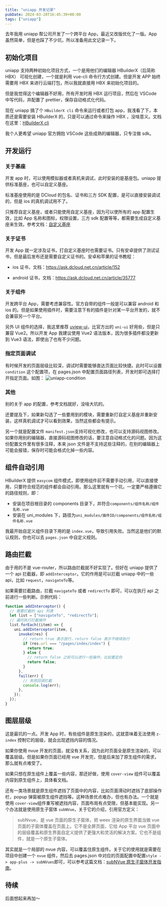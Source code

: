 ```yaml
---
title: "uniapp 开发记录"
pubDate: 2024-03-28T16:45:39+08:00
tags: ["uniapp"]
---
```


去年我用 uniapp 帮公司开发了一个跨平台 App，最近又改版优化了一版。App 虽然简单，但是也踩了不少坑，所以准备用此文记录一下。

## 初始化项目

uniapp 支持两种初始化项目方式，一个是用他们的编辑器 HBuilderX（后简称 HBX） 可视化创建，一个就是利用 vue-cli 命令行方式创建。但是开发 APP 始终需要用 HBX 来进行云端打包，所以我就直接用 HBX 来初始化项目的。

但是我觉得这个编辑器不好用，所有开发时用 HBX 运行项目，然后在 VSCode 中写代码，并配置了 prettier，保存自动格式化代码。

现在 uniapp 搞了个 `HBuilderX cli` 命令来运行或者打包 app，我浅看了下，本质还是需要安装 HBuilderX 的，只是可以通过命令来操作 HBX ，没啥意义。文档在这里：[HBuilderX cli](https://hx.dcloud.net.cn/cli/README)

我个人更希望 uniapp 官方拥抱 VSCode 这些成熟的编辑器，只专注做 sdk。

## 开发运行

### 关于基座

开发 app 时，可以使用模拟器或者真机来调试，此时安装的是基座包。uniapp 提供标准基座，也可以自定义基座。

标准基座使用的是 DCloud 的包名、证书和三方 SDK 配置，是可以直接安装调试的，但是 ios 的真机调试用不了。

只推荐自定义基座，或者只能使用自定义基座，因为可以使所有的 app 配置生效，比如 App 名称和图标，权限设置，三方 sdk 配置等等，都需要生成自定义基座来生效。参考文档：[自定义基座](https://uniapp.dcloud.net.cn/tutorial/run/run-app.html#customplayground)

### 关于证书

开发 App 就一定涉及证书，打自定义基座时也需要证书。只有安卓提供了测试证书，但是最后发布还是需要自定义证书的。安卓和苹果的证书教程：

- ios 证书，文档：https://ask.dcloud.net.cn/article/152

- android 证书，文档：https://ask.dcloud.net.cn/article/35777

### 关于组件

开发跨平台 App，需要考虑兼容性。官方自带的组件一般是可以兼容 android 和 ios 的。但是如果使用插件时，需要注意下有的插件是针对某一平台开发的，就不会兼容另一个平台。

另外 UI 组件的选择，我这里推荐 [uview-ui](https://ext.dcloud.net.cn/plugin?id=1593)，比官方出的 `uni-ui` 好用些，但是只兼容 Vue2。所以开发 App 我建议使用 Vue2 语法版本，因为很多插件都没更新到 Vue3 语法，即使出了也有不少问题。

### 指定页面调试

有时候开发的页面层级比较深，调试时需要能够直达页面比较快捷。此时可以设置 `condition` 这个配置项，在 pages.json 中配置页面路径列表，开发时即可选择打开指定页面。如图：
![uniapp-condition](https://img.jyan.wang/2024/uniapp-condition.jpg)

### 其他

别的关于 app 的配置，参考文档就好，没啥大坑的。

还要提及下，如果新勾选了一些要用到的模块，需要重新打自定义基座并重新安装，这样真机调试才可以看到效果，当然这些都会有提示。

另一个就是配置文件 `manifest.json`支持可视化修改，也可以支持源码视图修改。如果你用别的编辑器，直接源码视图修改的话，要注意自动格式化的问题。因为这份配置文件里有很多注释，本来 json 文件是不支持这些注释的，在别的编辑器上可能会报错，保存时可能会格式化掉一些内容。

## 组件自动引用

HBuilderX 提供 `easycom` 组件模式，即使用组件前不需要手动引用，可以直接使用，只要符合规范的组件都会自动引用。那么这里就有一个坑，一定要严格遵循它的路径规则，即：

- 安装在项目根目录的 components 目录下，并符合`components/组件名称/组件名称.vue`
- 安装在 uni_modules 下，路径为`uni_modules/插件ID/components/组件名称/组件名称.vue`

我最开始自定义组件目录下用的是 `index.vue`，导致引用失败。当然这是他们的默认规则，你也可以去 `pages.json` 中自定义规则。

## 路由拦截

由于用的不是 vue-router，所以路由拦截就不好实现了。但好在 uniapp 提供了一个 api 拦截器，即 `addInterceptor`。它的作用是可以拦截 uniapp 中的一些 api，比如 `request`，`navigateTo`等。

如果需要拦截路由，拦截 `navigateTo` 或者 `redirectTo` 即可，可以在执行 api 之前进行一些判断。示例代码：

```js
function addInterceptor() {
  // 需要拦截的 api 列表
  let list = ["navigateTo", "redirectTo"];
  // 遍历执行拦截操作
  list.forEach((item) => {
    uni.addInterceptor(item, {
      invoke(res) {
        // return true 表示放行，return false 表示不继续执行
        if (res.url === "/pages/index/index") {
          return true;
        } else {
          // return false 之前可以进行一些操作，比如重定向
          return false;
        }
      },
      fail(err) {
        // 失败回调拦截
        console.log(err);
      },
    });
  });
}
```

## 图层层级

这是最坑的一点。开发 App 时，有些组件是原生渲染的，这就意味着无法使用 `z-index` 控制它的层级，就会出现遮挡内容的情况。

如果你使用 nvue 开发的页面，就没有关系，因为此时页面全是原生渲染的，可以覆盖层级。但是如果你页面已经用 vue 开发完，但是后来加了原生组件的需求，那么就有点难受了。

如果只想在原生组件上覆盖一些内容，那还好做，使用 `cover-view` 组件可以覆盖内容到原生组件上，具体看文档。

还有一类场景就是原生组件遮挡了页面中的内容，比如页面滑动时遮挡了底部操作栏，popup 弹窗被原生组件遮挡等。这种场景优点难办，但也有办法。一个就是使用 `cover-view`组件重写被遮挡内容，页面布局有点受限，但基本能实现。另一个办法就是使用原生子窗体 `subNVue`，关于它的介绍，引用官方定义：

> subNvue，是 vue 页面的原生子窗体，把 weex 渲染的原生界面当做 vue 页面的子窗体覆盖在页面上。它不是全屏页面，它给 App 平台 vue 页面中的层级覆盖和原生界面自定义提供了更强大和灵活的解决方案。它也不是组件，就是一个原生子窗体。

其实就是一个局部的 nvue 内容，可以覆盖住原生组件。关于它的使用就是需要在项目中创建一个 `nvue` 组件，然后去 pages.json 中对应的页面配置中配置`style -> app-plus -> subNVues`即可，可以参考这篇文档：[subNVue 原生子窗体开发指南](https://ask.dcloud.net.cn/article/35948)。

## 待续

后面想起来再加～
